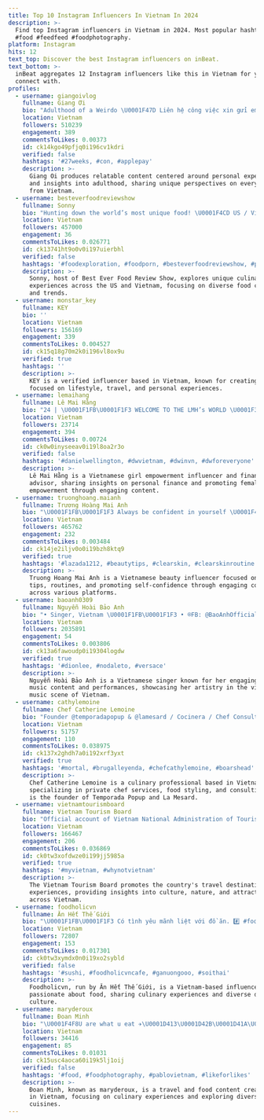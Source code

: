 ```yaml
---
title: Top 10 Instagram Influencers In Vietnam In 2024
description: >-
  Find top Instagram influencers in Vietnam in 2024. Most popular hashtags:
  #food #feedfeed #foodphotography.
platform: Instagram
hits: 12
text_top: Discover the best Instagram influencers on inBeat.
text_bottom: >-
  inBeat aggregates 12 Instagram influencers like this in Vietnam for you to
  connect with.
profiles:
  - username: giangoivlog
    fullname: Giang Ơi
    bio: "Adulthood of a Weirdo \U0001F47D Liên hệ công việc xin gửi email tới ✉️ tan@giangoi.com chứ gửi inbox nó trôi quý vị ơi xin cảm ơn Ấn đây xem video mới nè \U0001F447"
    location: Vietnam
    followers: 510239
    engagement: 389
    commentsToLikes: 0.00373
    id: ck14kgo49pfjq0i196cv1kdri
    verified: false
    hashtags: '#27weeks, #con, #applepay'
    description: >-
      Giang Oi produces relatable content centered around personal experiences
      and insights into adulthood, sharing unique perspectives on everyday life
      from Vietnam.
  - username: besteverfoodreviewshow
    fullname: Sonny
    bio: "Hunting down the world’s most unique food! \U0001F4CD US / Vietnam Best Ever Coffee - Link Below"
    location: Vietnam
    followers: 457000
    engagement: 36
    commentsToLikes: 0.026771
    id: ck13741ht9o0v0i197uierbhl
    verified: false
    hashtags: '#foodexploration, #foodporn, #besteverfoodreviewshow, #pakistan'
    description: >-
      Sonny, host of Best Ever Food Review Show, explores unique culinary
      experiences across the US and Vietnam, focusing on diverse food cultures
      and trends.
  - username: monstar_key
    fullname: KEY
    bio: ''
    location: Vietnam
    followers: 156169
    engagement: 339
    commentsToLikes: 0.004527
    id: ck15q18g70m2k0i196vl8ox9u
    verified: true
    hashtags: ''
    description: >-
      KEY is a verified influencer based in Vietnam, known for creating content
      focused on lifestyle, travel, and personal experiences.
  - username: lemaihang
    fullname: Lê Mai Hằng
    bio: "24 | \U0001F1FB\U0001F1F3 WELCOME TO THE LMH’s WORLD \U0001F30F✨ Girl Empowerment Influencer & Financial Boss \U0001F98B Also my baby @otb.event \U0001F4A6 CHECK OUT MY VLOG \U0001F447\U0001F3FB"
    location: Vietnam
    followers: 23714
    engagement: 394
    commentsToLikes: 0.00724
    id: ck0w0inyseeav0i19l8oa2r3o
    verified: false
    hashtags: '#danielwellington, #dwvietnam, #dwinvn, #dwforeveryone'
    description: >-
      Lê Mai Hằng is a Vietnamese girl empowerment influencer and financial
      advisor, sharing insights on personal finance and promoting female
      empowerment through engaging content.
  - username: truonghoang.maianh
    fullname: Trương Hoàng Mai Anh
    bio: "\U0001F1FB\U0001F1F3 Always be confident in yourself \U0001F4EC truonghoangmaianh@gmail.com Facebook: Trương Hoàng Mai Anh Tiktok: truoghoagmaianh \U0001F3A5 Youtube: Mai Anh đến đây!"
    location: Vietnam
    followers: 465762
    engagement: 232
    commentsToLikes: 0.003484
    id: ck14je2iljv0o0i19bzh8ktq9
    verified: true
    hashtags: '#lazada1212, #beautytips, #clearskin, #clearskinroutine'
    description: >-
      Truong Hoang Mai Anh is a Vietnamese beauty influencer focused on skincare
      tips, routines, and promoting self-confidence through engaging content
      across various platforms.
  - username: baoanh0309
    fullname: Nguyễn Hoài Bảo Anh
    bio: "• Singer, Vietnam \U0001F1FB\U0001F1F3 • ®️FB: @BaoAnhOfficial"
    location: Vietnam
    followers: 2035891
    engagement: 54
    commentsToLikes: 0.003806
    id: ck13a6fawoudp0i19304logdw
    verified: true
    hashtags: '#dionlee, #nodaleto, #versace'
    description: >-
      Nguyễn Hoài Bảo Anh is a Vietnamese singer known for her engaging
      music content and performances, showcasing her artistry in the vibrant
      music scene of Vietnam.
  - username: cathylemoine
    fullname: Chef Catherine Lemoine
    bio: "Founder @temporadapopup & @lamesard / Cocinera / Chef Consulting / Private Vin Diesel Chef \U0001F469\U0001F3FC‍\U0001F373 / Food Styling"
    location: Vietnam
    followers: 51757
    engagement: 110
    commentsToLikes: 0.038975
    id: ck137x2ghdh7a0i192xrf3yxt
    verified: true
    hashtags: '#mortal, #brugalleyenda, #chefcathylemoine, #boarshead'
    description: >-
      Chef Catherine Lemoine is a culinary professional based in Vietnam,
      specializing in private chef services, food styling, and consulting, and
      is the founder of Temporada Popup and La Mesard.
  - username: vietnamtourismboard
    fullname: Vietnam Tourism Board
    bio: "Official account of Vietnam National Administration of Tourism \U0001F1FB\U0001F1F3 Use the hashtags #WhyNotVietnam or #MyVietnam for a chance to be featured."
    location: Vietnam
    followers: 166467
    engagement: 206
    commentsToLikes: 0.036869
    id: ck0tw3xofdwze0i199jj5985a
    verified: true
    hashtags: '#myvietnam, #whynotvietnam'
    description: >-
      The Vietnam Tourism Board promotes the country's travel destinations and
      experiences, providing insights into culture, nature, and attractions
      across Vietnam.
  - username: foodholicvn
    fullname: Ăn Hết Thế Giới
    bio: "\U0001F1FB\U0001F1F3 Có tình yêu mãnh liệt với đồ ăn. #️⃣ #foodholicvn \U0001F4E9For Work: foodholicvietnam@gmail.com"
    location: Vietnam
    followers: 72807
    engagement: 153
    commentsToLikes: 0.017301
    id: ck0tw3xymdx0n0i19xo2sybld
    verified: false
    hashtags: '#sushi, #foodholicvncafe, #ganuongooo, #soithai'
    description: >-
      Foodholicvn, run by Ăn Hết Thế Giới, is a Vietnam-based influencer
      passionate about food, sharing culinary experiences and diverse dining
      culture.
  - username: maryderoux
    fullname: Đoan Minh
    bio: "\U0001F4F8U are what u eat ✈️\U0001D413\U0001D42B\U0001D41A\U0001D42F\U0001D41E\U0001D425 \U0001F483@saycoffee24h \U0001F1FB\U0001F1F3#mdrsaigon #mdrdalat #mdrhn #mdrvt #mdrSP \U0001F1F9\U0001F1ED#mdrTLD #mdrbkk #mdrCMai \U0001F1F8\U0001F1EC#mdrsing"
    location: Vietnam
    followers: 34416
    engagement: 85
    commentsToLikes: 0.01031
    id: ck15usc4aoca60i19k5lj1oij
    verified: false
    hashtags: '#food, #foodphotography, #pablovietnam, #likeforlikes'
    description: >-
      Đoan Minh, known as maryderoux, is a travel and food content creator based
      in Vietnam, focusing on culinary experiences and exploring diverse
      cuisines.
---
```



